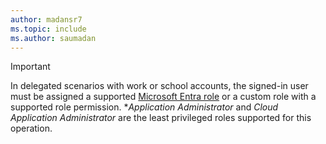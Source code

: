 ```yaml
---
author: madansr7
ms.topic: include
ms.author: saumadan
---
```


> [!IMPORTANT]
> In delegated scenarios with work or school accounts, the signed-in user must be assigned a supported [Microsoft Entra role](/entra/identity/role-based-access-control/permissions-reference?toc=%2Fgraph%2Ftoc.json) or a custom role with a supported role permission. **Application Administrator* and *Cloud Application Administrator* are the least privileged roles supported for this operation.